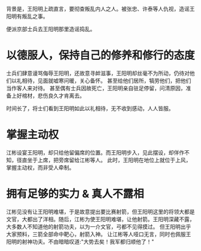 背景是，王阳明上疏直言，要彻查叛乱内人之人。被张忠、许泰等人仇视，造谣王阳明有叛乱之事。

便派京部士兵去王阳明那里造谣捣乱。
# 以德服人，保持自己的修养和修行的态度

士兵们肆意谩骂侮辱王阳明，还故意寻衅滋事，王阳明却丝毫不为所动，仍待对他们以礼相待，见面就嘘寒问暖，关心备怀。
甚至给他们居所，犒劳他们，把他们当作客人来对待。
甚至偶有士兵因故死亡，王阳明亲自驻足停留，问清原因，准备上好棺材，悲伤良久才肯离去。

时间长了，将士们看到王阳明如此以礼相待，无不收到感动，人人皆服。


# 掌握主动权

江彬设宴王阳明，却只给他留偏席的位置。而王阳明步入，见此摆设，却佯作不知，径直坐于上席，把旁席留给江彬等人。
此时，王阳明在地位上就位于上风，掌握主动权，而非受人牵制。


# 拥有足够的实力 & 真人不露相

江彬见没有让王阳明难堪，于是故意提出要比赛射箭，但王阳明这里的将领大都是文官，大都出了洋相。随后，江彬为使王阳明难堪，让他射箭。王阳明深藏不露，大多数人不知道他的射箭功夫，以为一介文官，弓都不见得摸过。
但王阳明出乎大家预料，三箭全部命中靶心，射箭入神。
让江彬等人哑口无言，同时也佩服王阳明的射神功夫。不由暗暗叹道:"大势去矣！我军都归顺他了！"



